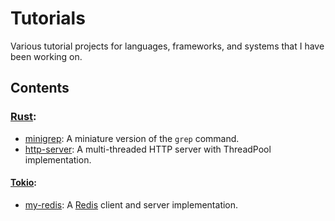 # Tutorials

Various tutorial projects for languages, frameworks, and systems that I have been working on.

## Contents

### [Rust](https://www.rust-lang.org/):

- [minigrep](./rust/minigrep/): A miniature version of the `grep` command.
- [http-server](./rust/http-server/): A multi-threaded HTTP server with ThreadPool implementation.

#### [Tokio](https://tokio.rs/):
- [my-redis](./rust/tokio/my-redis/): A [Redis](https://redis.io/) client and server implementation.
